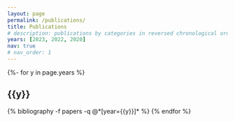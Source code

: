 ```yaml
---
layout: page
permalink: /publications/
title: Publications
# description: publications by categories in reversed chronological order. generated by jekyll-scholar.
years: [2023, 2022, 2020]
nav: true
# nav_order: 1
---
```

<!-- _pages/publications.md -->
<div class="publications">

{%- for y in page.years %}
  <h2 class="year">{{y}}</h2>
  {% bibliography -f papers -q @*[year={{y}}]* %}
{% endfor %}

</div>
